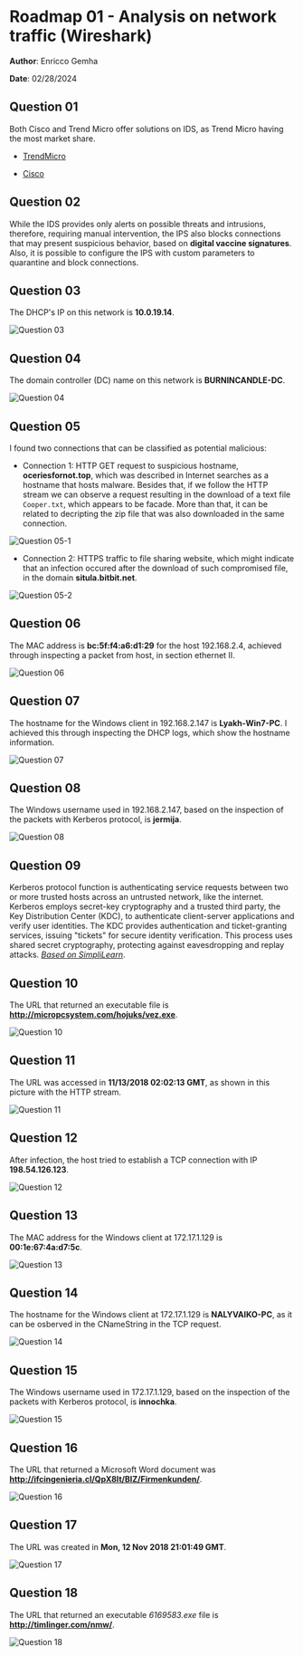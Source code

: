 # Roadmap 01 - Analysis on network traffic (Wireshark)

**Author**: Enricco Gemha

**Date**: 02/28/2024

## Question 01

Both Cisco and Trend Micro offer solutions on IDS, as Trend Micro having the most market share.

- [TrendMicro](https://www.trendmicro.com/en_us/ciso/22/l/intrusion-detection-prevention-systems.html)

- [Cisco](https://www.cisco.com/c/pt_br/products/security/ngips/index.html)

## Question 02

While the IDS provides only alerts on possible threats and intrusions, therefore, requiring manual intervention, the IPS also blocks connections that may present suspicious behavior, based on **digital vaccine signatures**. Also, it is possible to configure the IPS with custom parameters to quarantine and block connections.

## Question 03

The DHCP's IP on this network is **10.0.19.14**.

![Question 03](./docs/img/question03.png)

## Question 04

The domain controller (DC) name on this network is **BURNINCANDLE-DC**.

![Question 04](./docs/img/question04.png)

## Question 05
I found two connections that can be classified as potential malicious:

- Connection 1: HTTP GET request to suspicious hostname, **oceriesfornot.top**, which was described in Internet searches as a hostname that hosts malware. Besides that, if we follow the HTTP stream we can observe a request resulting in the download of a text file `Cooper.txt`, which appears to be facade. More than that, it can be related to decripting the zip file that was also downloaded in the same connection.

![Question 05-1](./docs/img/question05-1.png)

- Connection 2: HTTPS traffic to file sharing website, which might indicate that an infection occured after the download of such compromised file, in the domain **situla.bitbit.net**.

![Question 05-2](./docs/img/question05-2.png)

## Question 06

The MAC address is **bc:5f:f4:a6:d1:29** for the host 192.168.2.4, achieved through inspecting a packet from host, in section ethernet II.

![Question 06](./docs/img/question06.png)

## Question 07

The hostname for the Windows client in 192.168.2.147 is **Lyakh-Win7-PC**. I achieved this through inspecting the DHCP logs, which show the hostname information.

![Question 07](./docs/img/question07.png)

## Question 08

The Windows username used in 192.168.2.147, based on the inspection of the packets with Kerberos protocol, is **jermija**.

![Question 08](./docs/img/question08.png)

## Question 09

Kerberos protocol function is authenticating service requests between two or more trusted hosts across an untrusted network, like the internet. Kerberos employs secret-key cryptography and a trusted third party, the Key Distribution Center (KDC), to authenticate client-server applications and verify user identities. The KDC provides authentication and ticket-granting services, issuing "tickets" for secure identity verification. This process uses shared secret cryptography, protecting against eavesdropping and replay attacks. *[Based on SimpliLearn](https://www.simplilearn.com/what-is-kerberos-article)*.

## Question 10

The URL that returned an executable file is **http://micropcsystem.com/hojuks/vez.exe**.

![Question 10](./docs/img/question10.png)

## Question 11

The URL was accessed in **11/13/2018 02:02:13 GMT**, as shown in this picture with the HTTP stream.

![Question 11](./docs/img/question11.png)

## Question 12

After infection, the host tried to establish a TCP connection with IP **198.54.126.123**.

![Question 12](./docs/img/question12.png)

## Question 13

The MAC address for the Windows client at 172.17.1.129 is **00:1e:67:4a:d7:5c**.

![Question 13](./docs/img/question13.png)

## Question 14

The hostname for the Windows client at 172.17.1.129 is **NALYVAIKO-PC**, as it can be osberved in the CNameString in the TCP request.

![Question 14](./docs/img/question14.png)

## Question 15

The Windows username used in 172.17.1.129, based on the inspection of the packets with Kerberos protocol, is **innochka**.

![Question 15](./docs/img/question15.png)

## Question 16

The URL that returned a Microsoft Word document was **http://ifcingenieria.cl/QpX8It/BIZ/Firmenkunden/**.

![Question 16](./docs/img/question16.png)

## Question 17

The URL was created in **Mon, 12 Nov 2018 21:01:49 GMT**.

![Question 17](./docs/img/question17.png)

## Question 18

The URL that returned an executable *6169583.exe* file is **http://timlinger.com/nmw/**.

![Question 18](./docs/img/question18.png)
